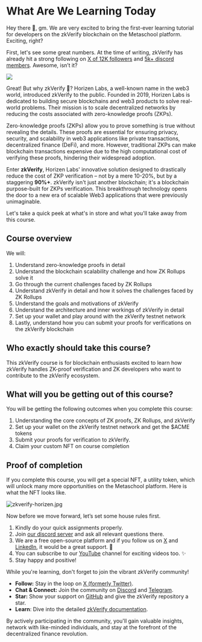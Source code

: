 # What Are We Learning Today

Hey there 👋, gm. We are very excited to bring the first-ever learning tutorial for developers on the zkVerify blockchain on the Metaschool platform. Exciting, right?

First, let's see some great numbers. At the time of writing, zkVerify has already hit a strong following on [X of 12K followers](https://x.com/ZKVProtocol) and [5k+ discord members](https://discord.com/invite/zkverify). Awesome, isn’t it?

![](https://github.com/0xmetaschool/Learning-Projects/blob/main/assests_for_all/assets-for-zkverify-horizen/Lesson%201_%20What%20Are%20We%20Learning%20Today/image2.png?raw=true)

Great! But why zkVerify 🤔? Horizen Labs, a well-known name in the web3 world, introduced zkVerify to the public. Founded in 2019, Horizen Labs is dedicated to building secure blockchains and web3 products to solve real-world problems. Their mission is to scale decentralized networks by reducing the costs associated with zero-knowledge proofs (ZKPs).

Zero-knowledge proofs (ZKPs) allow you to prove something is true without revealing the details. These proofs are essential for ensuring privacy, security, and scalability in web3 applications like private transactions, decentralized finance (DeFi), and more. However, traditional ZKPs can make blockchain transactions expensive due to the high computational cost of verifying these proofs, hindering their widespread adoption.

Enter **zkVerify**, Horizen Labs' innovative solution designed to drastically reduce the cost of ZKP verification – not by a mere 10-20%, but by a staggering **90%+**. zkVerify isn't just another blockchain; it's a blockchain purpose-built for ZKPs verification. This breakthrough technology opens the door to a new era of scalable Web3 applications that were previously unimaginable.

Let's take a quick peek at what's in store and what you'll take away from this course.

## Course overview

We will:

1. Understand zero-knowledge proofs in detail
2. Understand the blockchain scalability challenge and how ZK Rollups solve it
3. Go through the current challenges faced by ZK Rollups
4. Understand zkVerify in detail and how it solves the challenges faced by ZK Rollups
5. Understand the goals and motivations of zkVerify
6. Understand the architecture and inner workings of zkVerify in detail
7. Set up your wallet and play around with the zkVerify testnet network
8. Lastly, understand how you can submit your proofs for verifications on the zkVerify blockchain

## Who exactly should take this course?

This zkVerify course is for blockchain enthusiasts excited to learn how zkVerify handles ZK-proof verification and ZK developers who want to contribute to the zkVerify ecosystem.

## What will you be getting out of this course?

You will be getting the following outcomes when you complete this course:

1. Understanding the core concepts of ZK proofs, ZK Rollups, and zkVerify
2. Set up your wallet on the zkVerify testnet network and get the $ACME tokens
3. Submit your proofs for verification to zkVerify.
4. Claim your custom NFT on course completion

## Proof of completion

If you complete this course, you will get a special NFT, a utility token, which will unlock many more opportunities on the Metaschool platform. Here is what the NFT looks like.

![zkverify-horizen.jpg](https://github.com/0xmetaschool/Learning-Projects/blob/main/assests_for_all/assets-for-zkverify-horizen/Lesson%201_%20What%20Are%20We%20Learning%20Today/zkverify-horizen%20(1).gif?raw=true)

Now before we move forward, let’s set some house rules first.

1. Kindly do your quick assignments properly.
2. Join [our discord server](https://discord.com/invite/UkesWMvA) and ask all relevant questions there.
3. We are a free open-source platform and if you follow us on [X](https://twitter.com/0xmetaschool) and [LinkedIn](https://www.linkedin.com/company/0xmetaschool/), it would be a great support. 🫣
4. You can subscribe to our [YouTube](https://www.youtube.com/@0xmetaschool/) channel for exciting videos too. ✨
5. Stay happy and positive!

While you're learning, don't forget to join the vibrant zkVerify community!

- **Follow:** Stay in the loop on [X (formerly Twitter)](https://x.com/ZKVProtocol).
- **Chat & Connect:** Join the community on [Discord](https://discord.com/invite/zkverify) and [Telegram](https://t.me/zkverify).
- **Star:** Show your support on [GitHub](https://github.com/HorizenLabs/zkVerify) and give the zkVerify repository a star.
- **Learn**: Dive into the detailed [zkVerify documentation](https://docs.zkverify.io/).

By actively participating in the community, you'll gain valuable insights, network with like-minded individuals, and stay at the forefront of the decentralized finance revolution.